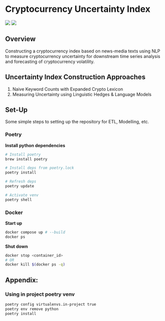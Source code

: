 # Cryptocurrency Uncertainty Index

![](https://img.shields.io/github/commit-activity/m/ChristopherLiew/Crypto-Uncertainty-Index?color=green) ![](https://img.shields.io/github/issues/ChristopherLiew/Crypto-Uncertainty-Index?color=red&style=plastic)

## Overview
Constructing a cryptocurrency index based on news-media texts using NLP to measure cryptocurrency uncertainty for downstream time series analysis 
and forecasting of cryptocurrency volatility.

## Uncertainty Index Construction Approaches
1. Naive Keyword Counts with Expanded Crypto Lexicon
2. Measuring Uncertainty using Linguistic Hedges & Language Models

## Set-Up
Some simple steps to setting up the repository for ETL, Modelling, etc.

### Poetry
**Install python dependencies**
```zsh
# Install poetry
brew install poetry

# Install deps from poetry.lock
poetry install  

# Refresh deps
poetry update 

# Activate venv
poetry shell 
```

### Docker
**Start up**
```zsh
docker compose up # --build
docker ps
```
**Shut down**
```zsh
docker stop <container_id>
# OR
docker kill $(docker ps -q)
```


## Appendix:
### Using in project poetry venv
```zsh
poetry config virtualenvs.in-project true
poetry env remove python
poetry install
```

